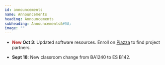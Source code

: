 ```yaml
---
id: announcements
name: Announcements
heading: Announcements
subheading: Announcements&#58;
image: ""
---
```


 - **<span style="color:#b32425">New</span> Oct 3**: Updated software resources. Enroll on [Piazza](piazza.com/utoronto.ca/fall2018/csc2541) to find project partners.

 - **Sept 18**: New classroom change from BA1240 to ES B142.

